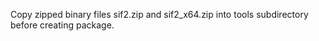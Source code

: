 
Copy zipped binary files sif2.zip and sif2_x64.zip into tools subdirectory
before creating package.
